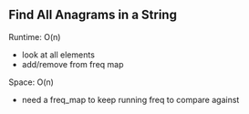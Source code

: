 ## Find All Anagrams in a String

Runtime: O(n)
- look at all elements
- add/remove from freq map

Space: O(n)
- need a freq_map to keep running freq to compare against